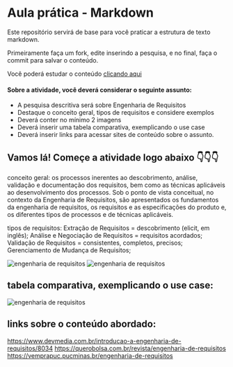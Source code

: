 # Aula prática - Markdown

Este repositório servirá de base para você praticar a estrutura de texto markdown. 

Primeiramente faça um fork, edite inserindo a pesquisa, e no final, faça o commit para salvar o conteúdo.

Você poderá estudar o conteúdo [clicando aqui](https://docs.pipz.com/central-de-ajuda/learning-center/guia-basico-de-markdown#open)

#### Sobre a atividade, você deverá considerar o seguinte assunto:

- A pesquisa descritiva será sobre Engenharia de Requisitos
- Destaque o conceito geral, tipos de requisitos e considere exemplos
- Deverá conter no mínimo 2 imagens
- Deverá inserir uma tabela comparativa, exemplicando o use case
- Deverá inserir links para acessar sites de conteúdo sobre o assunto.


## Vamos lá! Começe a atividade logo abaixo 👇👇👇
conceito geral:
os processos inerentes ao descobrimento, análise, validação e documentação dos requisitos, bem como as técnicas aplicáveis
ao desenvolvimento dos processos. Sob o ponto de vista conceitual, no contexto da Engenharia de Requisitos,
são apresentados os fundamentos da engenharia de requisitos, 
os requisitos e as especificações do produto e, os diferentes tipos de processos e de técnicas aplicáveis.

tipos de requisitos: Extração de Requisitos = descobrimento (elicit, em inglês);
Análise e Negociação de Requisitos = requisitos acordados;
Validação de Requisitos = consistentes, completos, precisos;
Gerenciamento de Mudança de Requisitos;

![engenharia de requisitos](https://www.devmedia.com.br/imagens/engsoft/artigo6/image05.jpg)
![engenharia de requisitos](https://i.ytimg.com/vi/QK_0GppsvZ4/maxresdefault.jpg)

## tabela comparativa, exemplicando o use case: 
![engenharia de requisitos](https://miro.medium.com/v2/resize:fit:1400/1*ZYH-QGU7tBWstwGGBvPY4A.png)

## links sobre o conteúdo abordado:
https://www.devmedia.com.br/introducao-a-engenharia-de-requisitos/8034
https://querobolsa.com.br/revista/engenharia-de-requisitos
https://vemprapuc.pucminas.br/engenharia-de-requisitos
